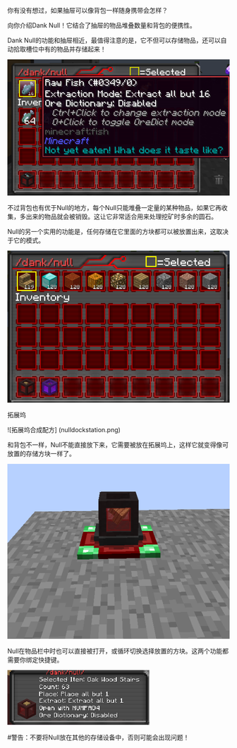 你有没有想过，如果抽屉可以像背包一样随身携带会怎样？

向你介绍Dank Null！它结合了抽屉的物品堆叠数量和背包的便携性。

Dank Null的功能和抽屉相近，最值得注意的是，它不但可以存储物品，还可以自动拾取槽位中有的物品并存储起来！

![一个存储了16条鱼的Null](nullextract.png)

不过背包也有优于Null的地方，每个Null只能堆叠一定量的某种物品，如果它再收集，多出来的物品就会被销毁。这让它非常适合用来处理挖矿时多余的圆石。

Null的另一个实用的功能是，任何存储在它里面的方块都可以被放置出来，这取决于它的模式。

![一个设置为可以放置木头楼梯的Null](nullplacement.png)

拓展坞

![拓展坞合成配方] (nulldockstation.png)

和背包不一样，Null不能直接放下来，它需要被放在拓展坞上，这样它就变得像可放置的存储方块一样了。

![一个放在拓展坞上的Null](nullplaced.png)

Null在物品栏中时也可以直接被打开，或循环切换选择放置的方块。这两个功能都需要你绑定快捷键。

![Null的弹窗](nullkeybinds.png)

#警告：不要将Null放在其他的存储设备中，否则可能会出现问题！